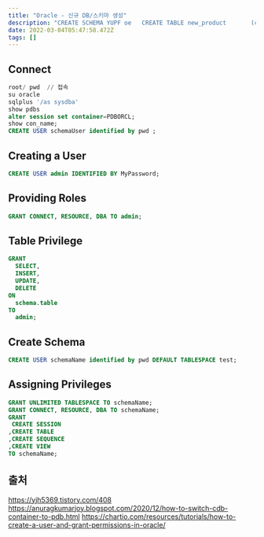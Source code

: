 ```yaml
---
title: "Oracle - 신규 DB/스키마 생성"
description: "CREATE SCHEMA YUPF oe   CREATE TABLE new_product       (color VARCHAR2(10)  PRIMARY KEY, quantity NUMBER)    CREATE VIEW new_product_view       AS SEL"
date: 2022-03-04T05:47:58.472Z
tags: []
---
```

## Connect
```sql
root/ pwd  // 접속
su oracle
sqlplus '/as sysdba'
show pdbs
alter session set container=PDBORCL;
show con_name;
CREATE USER schemaUser identified by pwd ;
```
## Creating a User
```sql
CREATE USER admin IDENTIFIED BY MyPassword;
```
## Providing Roles
```sql
GRANT CONNECT, RESOURCE, DBA TO admin;
```

## Table Privilege
```sql
GRANT
  SELECT,
  INSERT,
  UPDATE,
  DELETE
ON
  schema.table
TO
  admin;
```

## Create Schema
```sql
CREATE USER schemaName identified by pwd DEFAULT TABLESPACE test;
```

## Assigning Privileges
```sql
GRANT UNLIMITED TABLESPACE TO schemaName;
GRANT CONNECT, RESOURCE, DBA TO schemaName;
GRANT 
 CREATE SESSION
,CREATE TABLE
,CREATE SEQUENCE  
,CREATE VIEW
TO schemaName;
```

## 출처
https://yjh5369.tistory.com/408
https://anuragkumarjoy.blogspot.com/2020/12/how-to-switch-cdb-container-to-pdb.html
https://chartio.com/resources/tutorials/how-to-create-a-user-and-grant-permissions-in-oracle/